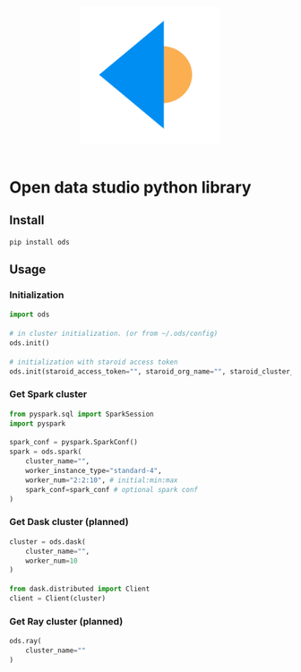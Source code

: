 <br />
<center>
  <img src="https://github.com/open-datastudio/datastudio/raw/master/docs/_static/open-datastudio-logo.png" width="250px"/>
</center>
<br />

# Open data studio python library


## Install

```
pip install ods
```


## Usage

### Initialization

```python
import ods

# in cluster initialization. (or from ~/.ods/config)
ods.init()

# initialization with staroid access token
ods.init(staroid_access_token="", staroid_org_name="", staroid_cluster_name="", )
```

### Get Spark cluster

```python
from pyspark.sql import SparkSession
import pyspark

spark_conf = pyspark.SparkConf()
spark = ods.spark(
    cluster_name="",
    worker_instance_type="standard-4",
    worker_num="2:2:10", # initial:min:max
    spark_conf=spark_conf # optional spark conf
)
```

### Get Dask cluster (planned)

```python
cluster = ods.dask(
    cluster_name="",
    worker_num=10
)

from dask.distributed import Client
client = Client(cluster)
```

### Get Ray cluster (planned)

```python
ods.ray(
    cluster_name=""
)
```
